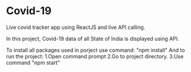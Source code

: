 # Covid-19
Live covid tracker app using ReactJS and live API calling.

In this project, Covid-19 data of all State of India is displayed using API.

To install all packages used in porject use command: "npm install" 
And to run the project:
1.Open command prompt 
2.Go to project directory.
3.Use command "npm start"

